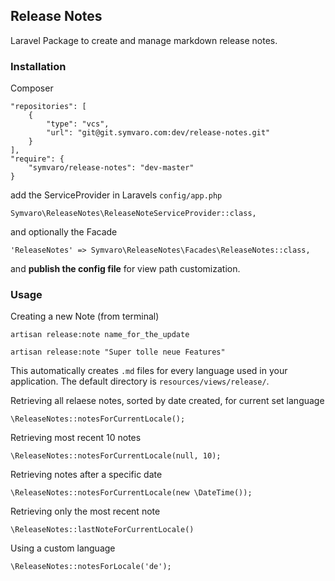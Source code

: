 ## Release Notes

Laravel Package to create and manage markdown release notes.

### Installation

Composer

```
"repositories": [
    {
        "type": "vcs",
        "url": "git@git.symvaro.com:dev/release-notes.git"
    }
],
"require": {
	"symvaro/release-notes": "dev-master"
}
```

add the ServiceProvider in Laravels `config/app.php`

```
Symvaro\ReleaseNotes\ReleaseNoteServiceProvider::class,
```

and optionally the Facade

```
'ReleaseNotes' => Symvaro\ReleaseNotes\Facades\ReleaseNotes::class,
```

and **publish the config file** for view path customization.

### Usage

Creating a new Note (from terminal)

```
artisan release:note name_for_the_update
```

```
artisan release:note "Super tolle neue Features"
```

This automatically creates `.md` files for every language used in your application. The default directory is `resources/views/release/`.

Retrieving all relaese notes, sorted by date created, for current set language

```
\ReleaseNotes::notesForCurrentLocale();
```

Retrieving most recent 10 notes

```
\ReleaseNotes::notesForCurrentLocale(null, 10);
```

Retrieving notes after a specific date

```
\ReleaseNotes::notesForCurrentLocale(new \DateTime());
```

Retrieving only the most recent note

```
\ReleaseNotes::lastNoteForCurrentLocale()
```

Using a custom language

```
\ReleaseNotes::notesForLocale('de');
```
